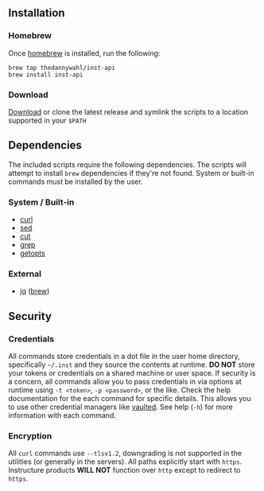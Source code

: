 ## Installation

### Homebrew
Once [homebrew](https://brew.sh/) is installed, run the following:

```
brew tap thedannywahl/inst-api
brew install inst-api
```

### Download
[Download](https://github.com/thedannywahl/inst-api/releases) or clone the latest release and symlink the scripts to a location supported in your `$PATH`

## Dependencies
The included scripts require the following dependencies.  The scripts will attempt to install `brew` dependencies if they're not found. System or built-in commands must be installed by the user.

### System / Built-in
* [curl](https://curl.haxx.se/)
* [sed](https://www.gnu.org/software/sed/)
* [cut](http://pubs.opengroup.org/onlinepubs/9699919799/utilities/cut.html)
* [grep](https://www.gnu.org/software/grep/)
* [getopts](http://pubs.opengroup.org/onlinepubs/9699919799/utilities/getopts.html)

### External
* [jq](https://stedolan.github.io/jq/) ([brew](https://brew.sh/))

## Security

### Credentials
All commands store credentials in a dot file in the user home directory, specifically `~/.inst` and they source the contents at runtime.  **DO NOT** store your tokens or credentials on a shared machine or user space.  If security is a concern, all commands allow you to pass credentials in via options at runtime using `-t <token>`, `-p <password>`, or the like.  Check the help documentation for the each command for specific details.  This allows you to use other credential managers like [vaulted](https://github.com/miquella/vaulted).  See help (`-h`) for more information with each command.

### Encryption
All `curl` commands use `--tlsv1.2`, downgrading is not supported in the utilities (or generally in the servers). All paths explicitly start with `https`. Instructure products **WILL NOT** function over `http` except to redirect to `https`.  
